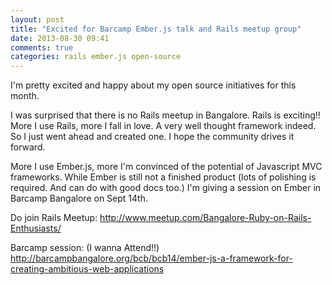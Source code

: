 ```yaml
---
layout: post
title: "Excited for Barcamp Ember.js talk and Rails meetup group"
date: 2013-08-30 09:41
comments: true
categories: rails ember.js open-source
---
```


I'm pretty excited and happy about my open source initiatives for this month.

I was surprised that there is no Rails meetup in Bangalore. Rails is exciting!! More I use Rails, more I fall in love. A very well thought framework indeed. So I just went ahead and created one. I hope the community drives it forward. 

More I use Ember.js, more I'm convinced of the potential of Javascript MVC frameworks. While Ember is still not a finished product (lots of polishing is required. And can do with good docs too.) I'm giving a session on Ember in Barcamp Bangalore on Sept 14th.

Do join Rails Meetup: http://www.meetup.com/Bangalore-Ruby-on-Rails-Enthusiasts/

Barcamp session: (I wanna Attend!!) http://barcampbangalore.org/bcb/bcb14/ember-js-a-framework-for-creating-ambitious-web-applications 
